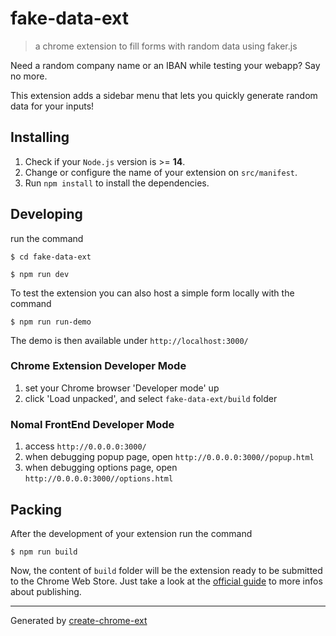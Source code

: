 # fake-data-ext

> a chrome extension to fill forms with random data using faker.js


Need a random company name or an IBAN while testing your webapp? Say no more.

This extension adds a sidebar menu that lets you quickly generate random data for your inputs!

## Installing

1. Check if your `Node.js` version is >= **14**.
2. Change or configure the name of your extension on `src/manifest`.
3. Run `npm install` to install the dependencies.

## Developing

run the command

```shell
$ cd fake-data-ext

$ npm run dev
```

To test the extension you can also host a simple form locally with the command

```shell
$ npm run run-demo
```

The demo is then available under `http://localhost:3000/`

### Chrome Extension Developer Mode

1. set your Chrome browser 'Developer mode' up
2. click 'Load unpacked', and select `fake-data-ext/build` folder

### Nomal FrontEnd Developer Mode

1. access `http://0.0.0.0:3000/`
2. when debugging popup page, open `http://0.0.0.0:3000//popup.html`
3. when debugging options page, open `http://0.0.0.0:3000//options.html`

## Packing

After the development of your extension run the command

```shell
$ npm run build
```

Now, the content of `build` folder will be the extension ready to be submitted to the Chrome Web Store. Just take a look at the [official guide](https://developer.chrome.com/webstore/publish) to more infos about publishing.

---

Generated by [create-chrome-ext](https://github.com/guocaoyi/create-chrome-ext)
